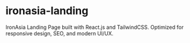 # ironasia-landing
IronAsia Landing Page built with React.js and TailwindCSS.  Optimized for responsive design, SEO, and modern UI/UX.
